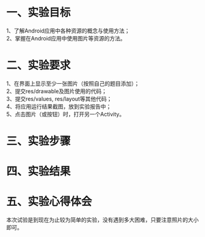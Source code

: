 # 一、实验目标
1、了解Android应用中各种资源的概念与使用方法；  
2、掌握在Android应用中使用图片等资源的方法。
# 二、实验要求
1、在界面上显示至少一张图片（按照自己的题目添加）；   
2、提交res/drawable及图片使用的代码；  
3、提交res/values, res/layout等其他代码；   
4、将应用运行结果截图，放到实验报告中；   
5、点击图片（或按钮）时，打开另一个Activity。  
# 三、实验步骤 

# 四、实验结果

# 五、实验心得体会
本次试验是到现在为止较为简单的实验，没有遇到多大困难，只要注意照片的大小即可。
